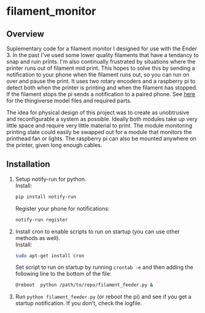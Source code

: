 # filament_monitor
## Overview
Suplementary code for a filament monitor I designed for use with the Ender 3. In the past I've used some lower quality filaments that have a tendancy to snap and ruin prints. I'm also continually frustrated by situations where the printer runs out of filament mid print. This hopes to solve this by sending a notification to your phone when the filament runs out, so you can run on over and pause the print. It uses two rotary encoders and a raspberry pi to detect both when the printer is printing and when the filament has stopped. If the filament stops the pi sends a notification to a paired phone. See [here](https://www.thingiverse.com/thing:4414140) for the thingiverse model files and required parts. 

The idea for physical design of this project was to create as unobtrusive and reconfigurable a system as possible. Ideally both modules take up very little space and require very little material to print. The module monitoring printing state could easily be swapped out for a module that monitors the printhead fan or lights. The raspberry pi can also be mounted anywhere on the printer, given long enough cables.

## Installation
1. Setup notify-run for python. \
	Install:
	```bash
	pip install notify-run
	```
	Register your phone for notifications:
	```bash
	notify-run register
	```
2. Install cron to enable scripts to run on startup (you can use other methods as well). \
	Install:
	```bash
	sudo apt-get install cron
	```
	Set script to run on startup by running `crontab -e` and then adding the following line to the bottom of the file: 
	```bash
	@reboot  python /path/to/repo/filament_feeder.py &
	```
3. Run `python filament_feeder.py` (or reboot the pi) and see if you get a startup notification. If you don't, check the logfile.